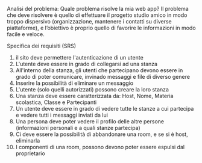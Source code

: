 Analisi del problema: Quale problema risolve la mia web app?
Il problema che deve risolvere è quello di effettuare il progetto studio amico in modo troppo dispersivo (organizzazione, mantenere i contatti su diverse piattaforme), e l’obiettivo è proprio quello di favorire le informazioni in modo facile e veloce.



Specifica dei requisiti (SRS)

1. il sito deve permettere l'autenticazione di un utente
2. L'utente deve essere  in grado di collegarsi ad una stanza
3. All'interno della stanza, gli utenti che partecipano devono essere in grado di poter comunicare, invinado messaggi e file di diverso genere
4. Inserire la possibilità di eliminare un messaggio
5. L'utente (solo quelli autorizzati) possono creare la loro stanza
6. Una stanza deve essere caratterizzata da: Host, Nome, Materia scolastica, Classe e Partecipanti
7. Un utente deve essere in grado di vedere tutte le stanze a cui partecipa e vedere tutti i messaggi inviati da lui
8. Una persona deve poter vedere il profilo delle altre persone (informazioni personali e a quali stanze partecipa)
9. Ci deve essere la possibilità di abbandonare una room, e se si è host, eliminarla
10. I componenti di una room, possono devono poter essere espulsi dal proprietario
